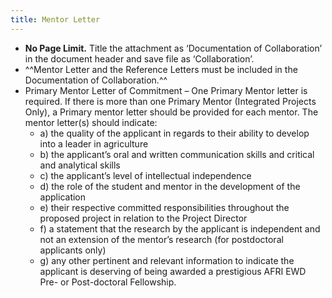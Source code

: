 ```yaml
---
title: Mentor Letter
---
```


- **No Page Limit.** Title the attachment as ‘Documentation of Collaboration’ in the document header and save file as ‘Collaboration’.
- ^^Mentor Letter and the Reference Letters must be included in the Documentation of Collaboration.^^
- Primary Mentor Letter of Commitment – One Primary Mentor letter is required. If there is more than one Primary Mentor (Integrated Projects Only), a Primary mentor letter should be provided for each mentor. The mentor letter(s) should indicate:
	- a) the quality of the applicant in regards to their ability to develop into a leader in agriculture
	- b) the applicant’s oral and written communication skills and critical and analytical skills
	- c) the applicant’s level of intellectual independence
	- d) the role of the student and mentor in the development of the application
	- e) their respective committed responsibilities throughout the proposed project in relation to the Project Director
	- f) a statement that the research by the applicant is independent and not an extension of the mentor’s research (for postdoctoral applicants only)
	- g) any other pertinent and relevant information to indicate the applicant is deserving of being awarded a prestigious AFRI EWD Pre- or Post-doctoral Fellowship.